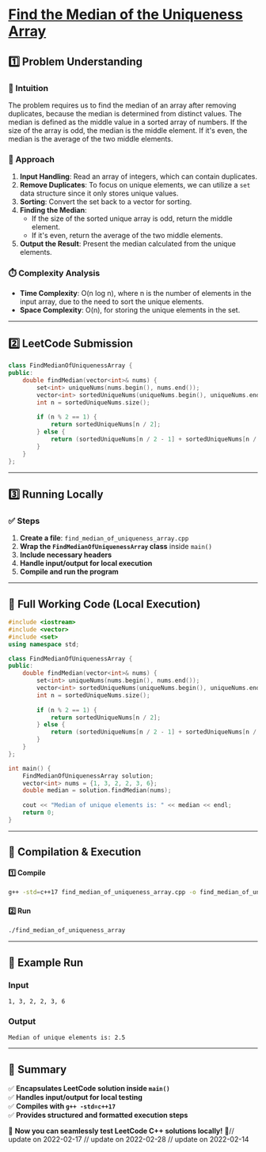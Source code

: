 # **[Find the Median of the Uniqueness Array](https://leetcode.com/problems/find-the-median-of-the-uniqueness-array/description/)**  

## **1️⃣ Problem Understanding**  
### **📌 Intuition**  
The problem requires us to find the median of an array after removing duplicates, because the median is determined from distinct values. The median is defined as the middle value in a sorted array of numbers. If the size of the array is odd, the median is the middle element. If it's even, the median is the average of the two middle elements.

### **🚀 Approach**  
1. **Input Handling**: Read an array of integers, which can contain duplicates.
2. **Remove Duplicates**: To focus on unique elements, we can utilize a `set` data structure since it only stores unique values.
3. **Sorting**: Convert the set back to a vector for sorting.
4. **Finding the Median**: 
   - If the size of the sorted unique array is odd, return the middle element.
   - If it's even, return the average of the two middle elements.
5. **Output the Result**: Present the median calculated from the unique elements.

### **⏱️ Complexity Analysis**  
- **Time Complexity**: O(n log n), where n is the number of elements in the input array, due to the need to sort the unique elements.
- **Space Complexity**: O(n), for storing the unique elements in the set.

---  

## **2️⃣ LeetCode Submission**  
```cpp
class FindMedianOfUniquenessArray {
public:
    double findMedian(vector<int>& nums) {
        set<int> uniqueNums(nums.begin(), nums.end());
        vector<int> sortedUniqueNums(uniqueNums.begin(), uniqueNums.end());
        int n = sortedUniqueNums.size();
        
        if (n % 2 == 1) {
            return sortedUniqueNums[n / 2];
        } else {
            return (sortedUniqueNums[n / 2 - 1] + sortedUniqueNums[n / 2]) / 2.0;
        }
    }
};
```  

---  

## **3️⃣ Running Locally**  
### **✅ Steps**  
1. **Create a file**: `find_median_of_uniqueness_array.cpp`  
2. **Wrap the `FindMedianOfUniquenessArray` class** inside `main()`  
3. **Include necessary headers**  
4. **Handle input/output for local execution**  
5. **Compile and run the program**  

---  

## **📝 Full Working Code (Local Execution)**  
```cpp
#include <iostream>
#include <vector>
#include <set>
using namespace std;

class FindMedianOfUniquenessArray {
public:
    double findMedian(vector<int>& nums) {
        set<int> uniqueNums(nums.begin(), nums.end());
        vector<int> sortedUniqueNums(uniqueNums.begin(), uniqueNums.end());
        int n = sortedUniqueNums.size();
        
        if (n % 2 == 1) {
            return sortedUniqueNums[n / 2];
        } else {
            return (sortedUniqueNums[n / 2 - 1] + sortedUniqueNums[n / 2]) / 2.0;
        }
    }
};

int main() {
    FindMedianOfUniquenessArray solution;
    vector<int> nums = {1, 3, 2, 2, 3, 6};
    double median = solution.findMedian(nums);
    
    cout << "Median of unique elements is: " << median << endl;
    return 0;
}
```  

---  

## **🔧 Compilation & Execution**  
#### **1️⃣ Compile**  
```bash
g++ -std=c++17 find_median_of_uniqueness_array.cpp -o find_median_of_uniqueness_array
```  

#### **2️⃣ Run**  
```bash
./find_median_of_uniqueness_array
```  

---  

## **🎯 Example Run**  
### **Input**  
```
1, 3, 2, 2, 3, 6
```  
### **Output**  
```
Median of unique elements is: 2.5
```  

---  

## **📌 Summary**  
✅ **Encapsulates LeetCode solution inside `main()`**  
✅ **Handles input/output for local testing**  
✅ **Compiles with `g++ -std=c++17`**  
✅ **Provides structured and formatted execution steps**  

🚀 **Now you can seamlessly test LeetCode C++ solutions locally!** 🚀// update on 2022-02-17
// update on 2022-02-28
// update on 2022-02-14
